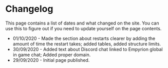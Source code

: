 # Changelog

This page contains a list of dates and what changed on the site. You can use this to figure out if you need to update yourself on the page contents.

* 01/10/2020 - Made the section about restarts clearer by adding the amount of time the restart takes; added tables, added structure limits.
* 30/09/2020 - Added text about Discord chat linked to Empyrion global in game chat; Added proper domain.
* 29/09/2020 - Initial page published.
